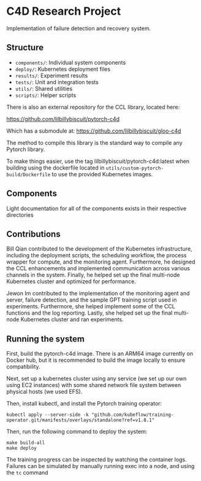 # C4D Research Project

Implementation of failure detection and recovery system.

## Structure
- `components/`: Individual system components
- `deploy/`: Kubernetes deployment files
- `results/`: Experiment results
- `tests/`: Unit and integration tests
- `utils/`: Shared utilities
- `scripts/`: Helper scripts

There is also an external repository for the CCL library, located here:

https://github.com/lilbillybiscuit/pytorch-c4d

Which has a submodule at:
https://github.com/lilbillybiscuit/gloo-c4d

The method to compile this library is the standard way to compile any Pytorch library.

To make things easier, use the tag lilbillybiscuit/pytorch-c4d:latest when building using the dockerfile located in `utils/custom-pytorch-build/Dockerfile` to use the provided Kubernetes images.

## Components
Light documentation for all of the components exists in their respective directories


## Contributions

Bill Qian contributed to the development of the Kubernetes infrastructure, including the deployment scripts, the scheduling workflow, the process wrapper for compute, and the monitoring agent. Furthermore, he designed the CCL enhancements and implemented communication across various channels in the system. Finally, he helped set up the final multi-node Kubernetes cluster and optimized for performance.

Jewon Im contributed to the implementation of the monitoring agent and server, failure detection, and the sample GPT training script used in experiments. Furthermore, she helped implement some of the CCL functions and the log reporting. Lastly, she helped set up the final multi-node Kubernetes cluster and ran experiments.


## Running the system

First, build the pytorch-c4d image. There is an ARM64 image currently on Docker hub, but it is recommended to build the image locally to ensure compatibility.

Next, set up a kubernetes cluster using any service (we set up our own using EC2 instances) with some shared network file system between physical hosts (we used EFS).

Then, install kubectl, and install the Pytorch training operator:
```
kubectl apply --server-side -k "github.com/kubeflow/training-operator.git/manifests/overlays/standalone?ref=v1.8.1"
```

Then, run the following command to deploy the system:
```
make build-all
make deploy
```

The training progress can be inspected by watching the container logs. Failures can be simulated by manually running exec into a node, and using the `tc` command